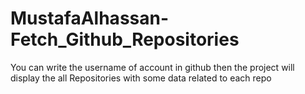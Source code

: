 # MustafaAlhassan-Fetch_Github_Repositories
You can write the username of account in github then the project will display the all Repositories with some data related to each repo
